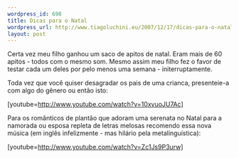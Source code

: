 ```yaml
--- 
wordpress_id: 698
title: Dicas para o Natal
wordpress_url: http://www.tiagoluchini.eu/2007/12/17/dicas-para-o-natal/
layout: post
---
```

Certa vez meu filho ganhou um saco de apitos de natal. Eram mais de 60 apitos - todos com o mesmo som. Mesmo assim meu filho fez o favor de testar cada um deles por pelo menos uma semana - initerruptamente.

Toda vez que você quiser desagradar os pais de uma crianca, presenteie-a com algo do gênero ou então isto:

[youtube=http://www.youtube.com/watch?v=10xvuoJU7Ac]

Para os românticos de plantão que adoram uma serenata no Natal para a namorada ou esposa repleta de letras melosas recomendo essa nova música (em inglês infelizmente - mas hilário pela metalinguística):

[youtube=http://www.youtube.com/watch?v=Zc1Js9P3urw]
